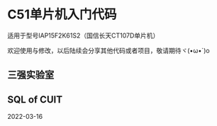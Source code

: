 # C51单片机入门代码



适用于型号IAP15F2K61S2（国信长天CT107D单片机）


欢迎使用与修改，以后陆续会分享其他代码或者项目，敬请期待ヾ(•ω•`)o


## 三强实验室
## SQL of CUIT


2022-03-16
